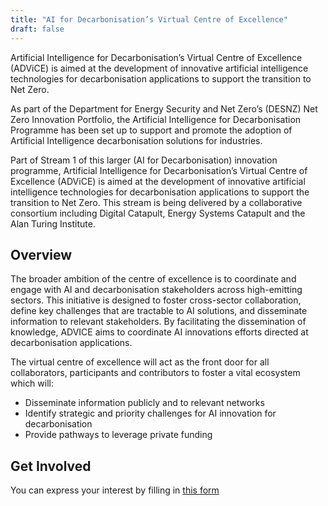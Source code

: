```yaml
---
title: "AI for Decarbonisation’s Virtual Centre of Excellence"
draft: false
---
```


Artificial Intelligence for Decarbonisation’s Virtual Centre of Excellence (ADViCE) is aimed at the development of innovative artificial intelligence technologies for decarbonisation applications to support the transition to Net Zero.

As part of the Department for Energy Security and Net Zero’s (DESNZ) Net Zero Innovation Portfolio, the Artificial Intelligence for Decarbonisation Programme has been set up to support and promote the adoption of Artificial Intelligence decarbonisation solutions for industries.

Part of Stream 1 of this larger (AI for Decarbonisation) innovation programme, Artificial Intelligence for Decarbonisation’s Virtual Centre of Excellence (ADViCE) is aimed at the development of innovative artificial intelligence technologies for decarbonisation applications to support the transition to Net Zero. This stream is being delivered by a collaborative consortium including Digital Catapult, Energy Systems Catapult and the Alan Turing Institute.

## Overview
The broader ambition of the centre of excellence is to coordinate and engage with AI and decarbonisation stakeholders across high-emitting sectors. This initiative is designed to foster cross-sector collaboration, define key challenges that are tractable to AI solutions, and disseminate information to relevant stakeholders. By facilitating the dissemination of knowledge, ADVICE aims to coordinate AI innovations efforts directed at decarbonisation applications. 

The virtual centre of excellence will act as the front door for all collaborators, participants and contributors to foster a vital ecosystem which will:

- Disseminate information publicly and to relevant networks
- Identify strategic and priority challenges for AI innovation for decarbonisation
- Provide pathways to leverage private funding

## Get Involved
You can express your interest by filling in [this form](https://assets-gbr.mkt.dynamics.com/cd69a60c-3e6e-41d1-9cc4-5dc606fed704/digitalassets/standaloneforms/02f1dcd2-538c-ee11-be36-6045bd0e6795)
